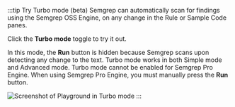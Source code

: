 :::tip Try Turbo mode (beta)
Semgrep can automatically scan for findings using the Semgrep OSS Engine, on any change in the Rule or Sample Code panes.

Click the <i class="fa-solid fa-toggle-large-on"></i> **Turbo mode** toggle to try it out.

In this mode, the **Run** button is hidden because Semgrep scans upon detecting any change to the text. Turbo mode works in both Simple mode and Advanced mode. Turbo mode cannot be enabled for Semgrep Pro Engine. When using Semgrep Pro Engine, you must manually press the **Run** button.

![Screenshot of Playground in Turbo mode](/img/playground-turbo.png)
:::
